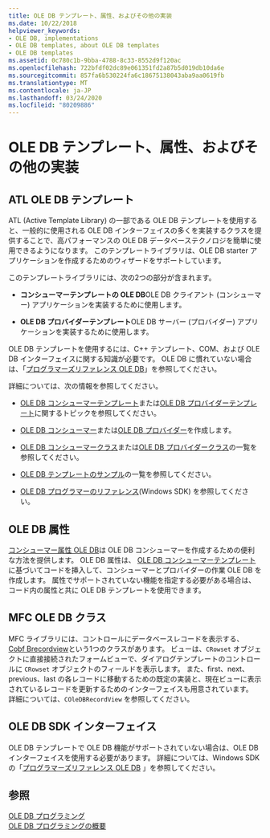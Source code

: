 ```yaml
---
title: OLE DB テンプレート、属性、およびその他の実装
ms.date: 10/22/2018
helpviewer_keywords:
- OLE DB, implementations
- OLE DB templates, about OLE DB templates
- OLE DB templates
ms.assetid: 0c780c1b-9bba-4788-8c33-8552d9f120ac
ms.openlocfilehash: 722bfdf02dc89e061351fd2a87b5d019db10da6e
ms.sourcegitcommit: 857fa6b530224fa6c18675138043aba9aa0619fb
ms.translationtype: MT
ms.contentlocale: ja-JP
ms.lasthandoff: 03/24/2020
ms.locfileid: "80209886"
---
```

# <a name="ole-db-templates-attributes-and-other-implementations"></a>OLE DB テンプレート、属性、およびその他の実装

## <a name="atl-ole-db-templates"></a>ATL OLE DB テンプレート

ATL (Active Template Library) の一部である OLE DB テンプレートを使用すると、一般的に使用される OLE DB インターフェイスの多くを実装するクラスを提供することで、高パフォーマンスの OLE DB データベーステクノロジを簡単に使用できるようになります。 このテンプレートライブラリは、OLE DB starter アプリケーションを作成するためのウィザードをサポートしています。

このテンプレートライブラリには、次の2つの部分が含まれます。

- **コンシューマーテンプレートの OLE DB**OLE DB クライアント (コンシューマー) アプリケーションを実装するために使用します。

- **OLE DB プロバイダーテンプレート**OLE DB サーバー (プロバイダー) アプリケーションを実装するために使用します。

OLE DB テンプレートを使用するには、C++ テンプレート、COM、および OLE DB インターフェイスに関する知識が必要です。 OLE DB に慣れていない場合は、「[プログラマーズリファレンス OLE DB](/sql/connect/oledb/ole-db/oledb-driver-for-sql-server-programming)」を参照してください。

詳細については、次の情報を参照してください。

- [OLE DB コンシューマーテンプレート](../../data/oledb/ole-db-consumer-templates-cpp.md)または[OLE DB プロバイダーテンプレート](../../data/oledb/ole-db-provider-templates-cpp.md)に関するトピックを参照してください。

- [OLE DB コンシューマー](../../data/oledb/creating-an-ole-db-consumer.md)または[OLE DB プロバイダー](../../data/oledb/creating-an-ole-db-provider.md)を作成します。

- [OLE DB コンシューマークラス](../../data/oledb/ole-db-consumer-templates-reference.md)または[OLE DB プロバイダークラス](../../data/oledb/ole-db-provider-templates-reference.md)の一覧を参照してください。

- [OLE DB テンプレートのサンプル](https://github.com/Microsoft/VCSamples/tree/master/VC2010Samples/ATL/OLEDB)の一覧を参照してください。

- [OLE DB プログラマーのリファレンス](/sql/connect/oledb/ole-db/oledb-driver-for-sql-server-programming)(Windows SDK) を参照してください。

## <a name="ole-db-attributes"></a>OLE DB 属性

[コンシューマー属性 OLE DB](../../windows/ole-db-consumer-attributes.md)は OLE DB コンシューマーを作成するための便利な方法を提供します。 OLE DB 属性は、 [OLE DB コンシューマーテンプレート](../../data/oledb/ole-db-consumer-templates-reference.md)に基づいてコードを挿入して、コンシューマーとプロバイダーの作業 OLE DB を作成します。 属性でサポートされていない機能を指定する必要がある場合は、コード内の属性と共に OLE DB テンプレートを使用できます。

## <a name="mfc-ole-db-classes"></a>MFC OLE DB クラス

MFC ライブラリには、コントロールにデータベースレコードを表示する、 [Cobf Brecordview](../../mfc/reference/coledbrecordview-class.md)という1つのクラスがあります。 ビューは、`CRowset` オブジェクトに直接接続されたフォームビューで、ダイアログテンプレートのコントロールに `CRowset` オブジェクトのフィールドを表示します。 また、first、next、previous、last の各レコードに移動するための既定の実装と、現在ビューに表示されているレコードを更新するためのインターフェイスも用意されています。 詳細については、`COleDBRecordView` を参照してください。

## <a name="ole-db-sdk-interfaces"></a>OLE DB SDK インターフェイス

OLE DB テンプレートで OLE DB 機能がサポートされていない場合は、OLE DB インターフェイスを使用する必要があります。 詳細については、Windows SDK の「[プログラマーズリファレンス OLE DB](/sql/connect/oledb/ole-db/oledb-driver-for-sql-server-programming) 」を参照してください。

## <a name="see-also"></a>参照

[OLE DB プログラミング](../../data/oledb/ole-db-programming.md)<br/>
[OLE DB プログラミングの概要](../../data/oledb/ole-db-programming-overview.md)

